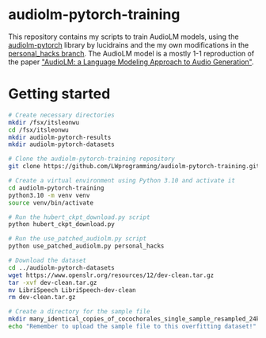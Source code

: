 # audiolm-pytorch-training

This repository contains my scripts to train AudioLM models, using the [audiolm-pytorch](https://github.com/lucidrains/audiolm-pytorch) library by lucidrains and the my own modifications in the [personal_hacks branch](https://github.com/LWprogramming/audiolm-pytorch/tree/personal_hacks). The AudioLM model is a mostly 1-1 reproduction of the paper ["AudioLM: a Language Modeling Approach to Audio Generation"](https://arxiv.org/abs/2209.03143).

# Getting started

```bash
# Create necessary directories
mkdir /fsx/itsleonwu
cd /fsx/itsleonwu
mkdir audiolm-pytorch-results
mkdir audiolm-pytorch-datasets

# Clone the audiolm-pytorch-training repository
git clone https://github.com/LWprogramming/audiolm-pytorch-training.git

# Create a virtual environment using Python 3.10 and activate it
cd audiolm-pytorch-training
python3.10 -m venv venv
source venv/bin/activate

# Run the hubert_ckpt_download.py script
python hubert_ckpt_download.py

# Run the use_patched_audiolm.py script
python use_patched_audiolm.py personal_hacks

# Download the dataset
cd ../audiolm-pytorch-datasets
wget https://www.openslr.org/resources/12/dev-clean.tar.gz
tar -xvf dev-clean.tar.gz
mv LibriSpeech LibriSpeech-dev-clean
rm dev-clean.tar.gz

# Create a directory for the sample file
mkdir many_identical_copies_of_cocochorales_single_sample_resampled_24kHz_trimmed_first_second
echo "Remember to upload the sample file to this overfitting dataset!"
```